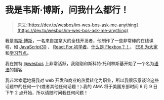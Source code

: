 # 我是韦斯·博斯，问我什么都行！

> 原文:[https://dev.to/wesbos/im-wes-bos-ask-me-anything](https://dev.to/wesbos/im-wes-bos-ask-me-anything)

我是[韦斯·博斯](https://wesbos.com)，一名来自加拿大的全栈开发者，他制作了一些非常棒的在线课程，如 [JavaScript30](https://javascript30.com/) 、 [React For 初学者](https://reactforbeginners.com/)、[什么是 Flexbox？！](https://flexbox.io)、 [ES6 为大家](https://es6.io/)和[学习节点](https://learnnode.com/)。

我在推特 [@wesbos](https://twitter.com/wesbos) 上非常活跃，我刚刚和斯科特·托利林斯基开始了一个名为[语法](https://syntax.fm)的播客

我非常幸运地将我对 web 开发和商业的热爱转化为职业，所以我很乐意谈论这些话题中的任何一个(或者其他任何话题！).我的 AMA 将于美国东部时间 8 月 9 日下午 2 点开始，所以请随时问我任何问题！